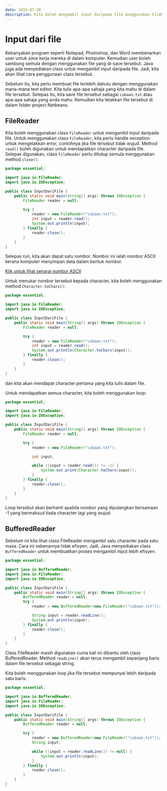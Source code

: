 ```yaml
---
date: 2015-07-20
description: Kita boleh mengambil input daripada file menggunakan FileReader. Penggunaan FileReader boleh dibantu oleh BufferedReader untuk lebih efisyen.
---
```


# Input dari file

Kebanyakan program seperti Notepad, Photoshop, dan Word membenarkan user
untuk _save_ kerja mereka di dalam komputer. Kemudian user boleh sambung
semula dengan menggunakan file yang di-save tersebut. Java juga ada
menyediakan class untuk mengambil input daripada file. Jadi, kita
akan lihat cara penggunaan class tersebut.

Sebelum itu, kita perlu membuat file terlebih dahulu dengan menggunakan
mana-mana text editor. Kita tulis apa-apa sahaja yang kita mahu di
dalam file tersebut. Selepas itu, kita save file tersebut
sebagai `cubaan.txt` atau apa-apa sahaja yang anda mahu. Kemudian kita
letakkan file tersebut di dalam folder project Netbeans.

## FileReader

Kita boleh menggunakan class `FileReader` untuk mengambil input daripada
file. Untuk menggunakan class `FileReader`, kita perlu handle
exception untuk mengelakkan error, contohnya jika file tersebut
tidak wujud. Method `read()` boleh digunakan untuk mendapatkan
character daripada file. Selepas digunakan, class `FileReader` perlu
ditutup semula menggunakan method `close()`.

```java
package essential;

import java.io.FileReader;
import java.io.IOException;

public class InputDariFile {
    public static void main(String[] args) throws IOException {
        FileReader reader = null;

        try {
            reader = new FileReader("cubaan.txt");
            int input = reader.read();
            System.out.println(input);
        } finally {
            reader.close();
        }
    }
}
```

Selepas _run_, kita akan dapat satu nombor. Nombor ini ialah nombor
ASCII kerana komputer menyimpan data dalam bentuk nombor.

[Klik untuk lihat senarai nombor ASCII](http://www.asciitable.com)

Untuk menukar nombor tersebut kepada character, kita boleh menggunakan
method `Character.toChars()`:

```java
package essential;

import java.io.FileReader;
import java.io.IOException;

public class InputDariFile {
    public static void main(String[] args) throws IOException {
        FileReader reader = null;

        try {
            reader = new FileReader("cubaan.txt");
            int input = reader.read();
            System.out.println(Character.toChars(input));
        } finally {
            reader.close();
        }
    }
}
```

dan kita akan mendapat character pertama yang kita tulis dalam file.

Untuk mendapatkan semua character, kita boleh menggunakan loop:

```java
package essential;

import java.io.FileReader;
import java.io.IOException;

public class InputDariFile {
    public static void main(String[] args) throws IOException {
        FileReader reader = null;

        try {
            reader = new FileReader("cubaan.txt");

            int input;

            while ((input = reader.read()) != -1) {
                System.out.print(Character.toChars(input));
            }
        } finally {
            reader.close();
        }
    }
}
```

Loop tersebut akan berhenti apabila nombor yang dipulangkan bersamaan
-1 yang bermaksud tiada character lagi yang wujud.

## BufferedReader

Sebelum ini kita lihat class FileReader mengambil satu character
pada satu masa. Cara ini sebenarnya tidak efisyen. Jadi, Java
menyediakan class `BufferedReader` untuk membuatkan proses mengambil
input lebih efisyen.

```java
package essential;

import java.io.BufferedReader;
import java.io.FileReader;
import java.io.IOException;

public class InputDariFile {
    public static void main(String[] args) throws IOException {
        BufferedReader reader = null;
        try {
            reader = new BufferedReader(new FileReader("cubaan.txt"));

            String input = reader.readLine();
            System.out.println(input);
        } finally {
            reader.close();
        }
    }
}
```

Class FileReader masih digunakan cuma kali ini dibantu oleh class
BufferedReader. Method `readLine()` akan terus mengambil sepanjang
baris dalam file tersebut sebagai string.

Kita boleh menggunakan loop jika file tersebut mempunyai lebih
daripada satu baris:

```java
package essential;

import java.io.BufferedReader;
import java.io.FileReader;
import java.io.IOException;

public class InputDariFile {
    public static void main(String[] args) throws IOException {
        BufferedReader reader = null;

        try {
            reader = new BufferedReader(new FileReader("cubaan.txt"));
            String input;

            while ((input = reader.readLine()) != null) {
                System.out.println(input);
            }
        } finally {
            reader.close();
        }
    }
}
```
